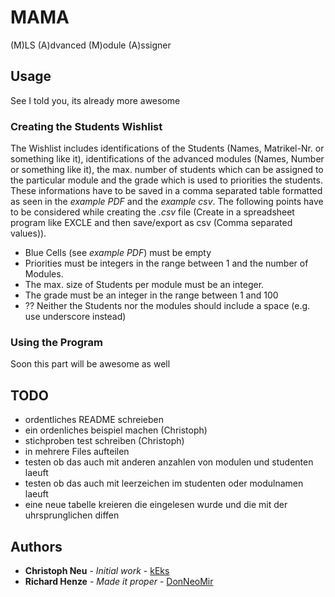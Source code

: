 

# MAMA
(M)LS (A)dvanced (M)odule (A)ssigner

## Usage
See I told you, its already more awesome
### Creating the Students Wishlist
The Wishlist includes identifications of the Students (Names, Matrikel-Nr. or something like it), identifications of the advanced modules (Names, Number or something like it), the max. number of students which can be assigned to the particular module and the grade which is used to priorities the students. These informations have to be saved in a comma separated table formatted as seen in the *example PDF* and the *example csv*. The following points have to be considered while creating the *.csv* file (Create in a spreadsheet program like EXCLE and then save/export as csv (Comma separated values)).
* Blue Cells (see *example PDF*) must be empty
* Priorities must be integers in the range between 1 and the number of Modules.
* The max. size of Students per module must be an integer.
* The grade must be an integer in the range between 1 and 100
* ?? Neither the Students nor the modules should include a space (e.g. use underscore instead)

### Using the Program
Soon this part will be awesome as well

## TODO
* ordentliches README schreieben
* ein ordenliches beispiel machen (Christoph)
* stichproben test schreiben (Christoph)
* in mehrere Files aufteilen
* testen ob das auch mit anderen anzahlen von modulen und studenten laeuft
* testen ob das auch mit leerzeichen im studenten oder modulnamen laeuft
* eine neue tabelle kreieren die eingelesen wurde und die mit der uhrsprunglichen diffen

## Authors

* **Christoph Neu** - *Initial work* - [kEks](https://github.com/keksundso)
* **Richard Henze** - *Made it proper* - [DonNeoMir](https://github.com/DonNeoMir)
